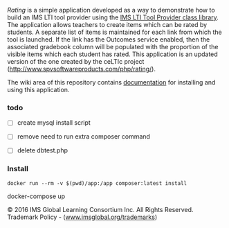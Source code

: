 *Rating* is a simple application developed as a way to demonstrate how to build an IMS LTI tool provider using the [IMS LTI Tool Provider class library](https://github.com/IMSGlobal/LTI-Tool-Provider-Library-PHP). The application allows teachers to create items which can be rated by students. A separate list of items is maintained for each link from which the tool is launched. If the link has the Outcomes service enabled, then the associated gradebook column will be populated with the proportion of the visible items which each student has rated.  This application is an updated version of the one created by the ceLTIc project (http://www.spvsoftwareproducts.com/php/rating/).

The wiki area of this repository contains [documentation](https://github.com/IMSGlobal/LTI-Sample-Tool-Provider-PHP/wiki) for installing and using this application.

### todo
- [ ] create mysql install script
- [ ] remove need to run extra composer command
- [ ] delete dbtest.php


### Install
`docker run --rm -v $(pwd)/app:/app composer:latest install`


docker-compose up






&copy; 2016 IMS Global Learning Consortium Inc. All Rights Reserved. Trademark Policy - (www.imsglobal.org/trademarks)
